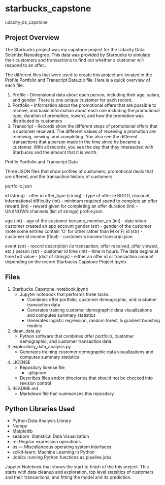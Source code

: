 # starbucks_capstone
udacity_ds_capstone

## Project Overview

The Starbucks project was my capstone project for the Udacity Data Scientist Nanodegree. This data was provided by Starbucks to simulate their customers and transactions to find out  whether a customer will respond to an offer..

The different files that were used to create this project are located in the Profile Portfolio and Transcript Data.zip file. Here is a quick overview of each file:

1. Profile - Dimensional data about each person, including their age, salary, and gender. There is one unique customer for each record.
2. Portfolio - Information about the promotional offers that are possible to receive, and basic information about each one including the promotional type, duration of promotion, reward, and how the promotion was distributed to customers
3. Transcript - Records show the different steps of promotional offers that a customer received. The different values of receiving a promotion are receiving, viewing, and completing. You also see the different transactions that a person made in the time since he became a customer. With all records, you see the day that they intereacted with Starbucks and the amount that it is worth.

Profile Portfolio and Transcript Data

Three JSON files that show profiles of customers, promotional deals that are offered, and the transaction history of customers.

portfolio.json

id (string) - offer id
offer_type (string) - type of offer ie BOGO, discount, informational
difficulty (int) - minimum required spend to complete an offer
reward (int) - reward given for completing an offer
duration (int) - UNKNOWN
channels (list of strings)
profile.json

age (int) - age of the customer
became_member_on (int) - date when customer created an app account
gender (str) - gender of the customer (note some entries contain 'O' for other rather than M or F)
id (str) - customer id
income (float) - customer's income
transcript.json

event (str) - record description (ie transaction, offer received, offer viewed, etc.)
person (str) - customer id
time (int) - time in hours. The data begins at time t=0
value - (dict of strings) - either an offer id or transaction amount depending on the record
Starbucks Capstone Project.ipynb

## Files

1. Starbucks_Capstone_notebook.ipynb
    * Jupyter notebook that performs three tasks:
        * Combines offer portfolio, customer demographic, and customer transaction data
        * Generates training customer demographic data visualizations and computes summary statistics
        * Generates logistic regression, random forest, & gradient boosting models
2. clean_data.py
    * Python software that combines offer portfolio, customer demographic, and customer transaction data
3. exploratory_data_analysis.py
    * Generates training customer demographic data visualizations and computes summary statistics
4. LICENSE
    * Repository license file
        * .gitignore
    * Describes files and/or directories that should not be checked into revision control
5. README.md
    * Markdown file that summarizes this repository

## Python Libraries Used

* Python Data Analysis Library
* Numpy
* Matplotlib
* seaborn: Statistical Data Visualization
* re: Regular expression operations
* os — Miscellaneous operating system interfaces
* scikit-learn: Machine Learning in Python
* Joblib: running Python functions as pipeline jobs



Jupyter Notebook that shows the start to finish of the this project. This starts with data cleanup and exploration, top level statsitics of customers and their transactions, and fitting the model and its prediction.